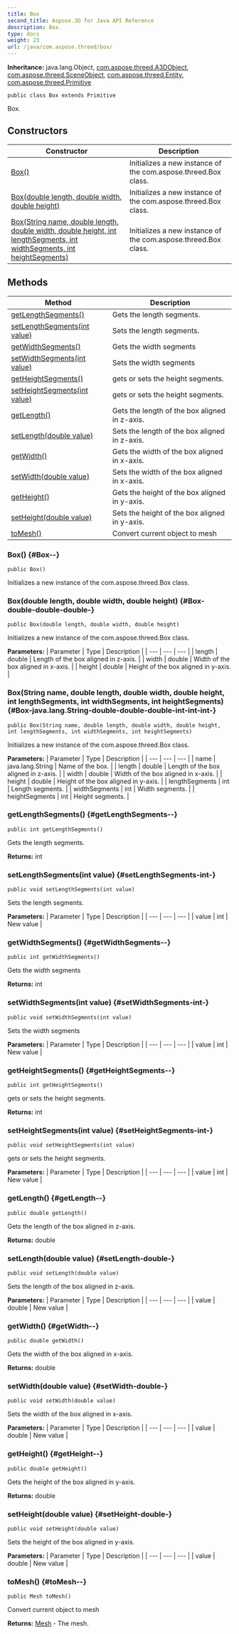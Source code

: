 ```yaml
---
title: Box
second_title: Aspose.3D for Java API Reference
description: Box.
type: docs
weight: 23
url: /java/com.aspose.threed/box/
---
```


**Inheritance:**
java.lang.Object, [com.aspose.threed.A3DObject](../../com.aspose.threed/a3dobject), [com.aspose.threed.SceneObject](../../com.aspose.threed/sceneobject), [com.aspose.threed.Entity](../../com.aspose.threed/entity), [com.aspose.threed.Primitive](../../com.aspose.threed/primitive)
```
public class Box extends Primitive
```

Box.
## Constructors

| Constructor | Description |
| --- | --- |
| [Box()](#Box--) | Initializes a new instance of the com.aspose.threed.Box class. |
| [Box(double length, double width, double height)](#Box-double-double-double-) | Initializes a new instance of the com.aspose.threed.Box class. |
| [Box(String name, double length, double width, double height, int lengthSegments, int widthSegments, int heightSegments)](#Box-java.lang.String-double-double-double-int-int-int-) | Initializes a new instance of the com.aspose.threed.Box class. |
## Methods

| Method | Description |
| --- | --- |
| [getLengthSegments()](#getLengthSegments--) | Gets the length segments. |
| [setLengthSegments(int value)](#setLengthSegments-int-) | Sets the length segments. |
| [getWidthSegments()](#getWidthSegments--) | Gets the width segments |
| [setWidthSegments(int value)](#setWidthSegments-int-) | Sets the width segments |
| [getHeightSegments()](#getHeightSegments--) | gets or sets the height segments. |
| [setHeightSegments(int value)](#setHeightSegments-int-) | gets or sets the height segments. |
| [getLength()](#getLength--) | Gets the length of the box aligned in z-axis. |
| [setLength(double value)](#setLength-double-) | Sets the length of the box aligned in z-axis. |
| [getWidth()](#getWidth--) | Gets the width of the box aligned in x-axis. |
| [setWidth(double value)](#setWidth-double-) | Sets the width of the box aligned in x-axis. |
| [getHeight()](#getHeight--) | Gets the height of the box aligned in y-axis. |
| [setHeight(double value)](#setHeight-double-) | Sets the height of the box aligned in y-axis. |
| [toMesh()](#toMesh--) | Convert current object to mesh |
### Box() {#Box--}
```
public Box()
```


Initializes a new instance of the com.aspose.threed.Box class.

### Box(double length, double width, double height) {#Box-double-double-double-}
```
public Box(double length, double width, double height)
```


Initializes a new instance of the com.aspose.threed.Box class.

**Parameters:**
| Parameter | Type | Description |
| --- | --- | --- |
| length | double | Length of the box aligned in z-axis. |
| width | double | Width of the box aligned in x-axis. |
| height | double | Height of the box aligned in y-axis. |

### Box(String name, double length, double width, double height, int lengthSegments, int widthSegments, int heightSegments) {#Box-java.lang.String-double-double-double-int-int-int-}
```
public Box(String name, double length, double width, double height, int lengthSegments, int widthSegments, int heightSegments)
```


Initializes a new instance of the com.aspose.threed.Box class.

**Parameters:**
| Parameter | Type | Description |
| --- | --- | --- |
| name | java.lang.String | Name of the box. |
| length | double | Length of the box aligned in z-axis. |
| width | double | Width of the box aligned in x-axis. |
| height | double | Height of the box aligned in y-axis. |
| lengthSegments | int | Length segments. |
| widthSegments | int | Width segments. |
| heightSegments | int | Height segments. |

### getLengthSegments() {#getLengthSegments--}
```
public int getLengthSegments()
```


Gets the length segments.

**Returns:**
int
### setLengthSegments(int value) {#setLengthSegments-int-}
```
public void setLengthSegments(int value)
```


Sets the length segments.

**Parameters:**
| Parameter | Type | Description |
| --- | --- | --- |
| value | int | New value |

### getWidthSegments() {#getWidthSegments--}
```
public int getWidthSegments()
```


Gets the width segments

**Returns:**
int
### setWidthSegments(int value) {#setWidthSegments-int-}
```
public void setWidthSegments(int value)
```


Sets the width segments

**Parameters:**
| Parameter | Type | Description |
| --- | --- | --- |
| value | int | New value |

### getHeightSegments() {#getHeightSegments--}
```
public int getHeightSegments()
```


gets or sets the height segments.

**Returns:**
int
### setHeightSegments(int value) {#setHeightSegments-int-}
```
public void setHeightSegments(int value)
```


gets or sets the height segments.

**Parameters:**
| Parameter | Type | Description |
| --- | --- | --- |
| value | int | New value |

### getLength() {#getLength--}
```
public double getLength()
```


Gets the length of the box aligned in z-axis.

**Returns:**
double
### setLength(double value) {#setLength-double-}
```
public void setLength(double value)
```


Sets the length of the box aligned in z-axis.

**Parameters:**
| Parameter | Type | Description |
| --- | --- | --- |
| value | double | New value |

### getWidth() {#getWidth--}
```
public double getWidth()
```


Gets the width of the box aligned in x-axis.

**Returns:**
double
### setWidth(double value) {#setWidth-double-}
```
public void setWidth(double value)
```


Sets the width of the box aligned in x-axis.

**Parameters:**
| Parameter | Type | Description |
| --- | --- | --- |
| value | double | New value |

### getHeight() {#getHeight--}
```
public double getHeight()
```


Gets the height of the box aligned in y-axis.

**Returns:**
double
### setHeight(double value) {#setHeight-double-}
```
public void setHeight(double value)
```


Sets the height of the box aligned in y-axis.

**Parameters:**
| Parameter | Type | Description |
| --- | --- | --- |
| value | double | New value |

### toMesh() {#toMesh--}
```
public Mesh toMesh()
```


Convert current object to mesh

**Returns:**
[Mesh](../../com.aspose.threed/mesh) - The mesh.
